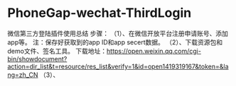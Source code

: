 # PhoneGap-wechat-ThirdLogin

微信第三方登陆插件使用总结
步骤：
（1）、在微信开放平台注册申请账号、添加app等。
    注：保存好获取到的app ID和app secert数据。
（2）、下载资源包和demo文件、签名工具。
    下载地址：https://open.weixin.qq.com/cgi-bin/showdocument?action=dir_list&t=resource/res_list&verify=1&id=open1419319167&token=&lang=zh_CN
（3）、
